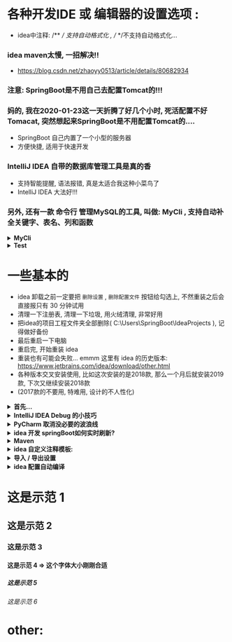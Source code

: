 ﻿# 各种开发IDE 或 编辑器的设置选项 :
* idea中注释:  /** */ 支持自动格式化  ,  /* */不支持自动格式化...


### idea maven太慢, 一招解决!!
* https://blog.csdn.net/zhaoyy0513/article/details/80682934
	


### 注意: SpringBoot是不用自己去配置Tomcat的!!!
### 妈的, 我在2020-01-23这一天折腾了好几个小时, 死活配置不好Tomacat, 突然想起来SpringBoot是不用配置Tomcat的....
* SpringBoot 自己内置了一个小型的服务器
* 方便快捷, 适用于快速开发


### IntelliJ IDEA 自带的数据库管理工具是真的香
* 支持智能提醒, 语法报错, 真是太适合我这种小菜鸟了
* IntelliJ IDEA 大法好!!!





### 另外, 还有一款 命令行 管理MySQL的工具, 叫做: MyCli , 支持自动补全关键字、表名、列和函数 
<details>
<summary><b> MyCli </b></summary>

```

MyCli 是 MySQL 的专用命令行客户端，可以自动补全和语法高亮显示
安装方法:  pip install mycli   (首先先要安装 python )

mycli -uroot

直接可以进入 MySQL 

支持语法字段/表名自动补全, 提醒, 完美

另外好用的 MySQL 管理客户端有:  
	IntelliJ IDEA 自带的数据库管理工具 (五星级好用, 收费, 可试用)
	SQLyog(收费, 可试用)   
	MySQL-Front(免费)   
	HeidiSQL(免费)

经过使用, 发现 SQLyog 不如 HeidiSQL好用 , 数据有时候已经更新了, 但是在 SQLyog 里面就是刷新不出来


```
</details>













<details>
<summary><b> Test </b></summary>

```  

<summary><b> Test </b></summary> 下面必须空一行, 不然在 Markdown 里识别失败

<b> 是加粗字体的效果

这里是内容...

```
</details>

























# 一些基本的
* idea 卸载之前一定要把 `删除设置` , `删除配置文件` 按钮给勾选上, 不然重装之后会直接报只有 30 分钟试用
* 清理一下注册表, 清理一下垃圾, 用火绒清理, 非常好用
* 把idea的项目工程文件夹全部删除( C:\Users\SpringBoot\IdeaProjects ), 记得做好备份
* 最后重启一下电脑
* 重启完, 开始重装 idea
* 重装也有可能会失败... emmm  这里有 idea 的历史版本:   https://www.jetbrains.com/idea/download/other.html
* 各种版本交叉安装使用, 比如这次安装的是2018款, 那么一个月后就安装2019款, 下次又继续安装2018款 
* (2017款的不要用, 特难用, 设计的不人性化)
<details>
<summary><b>首先...</b></summary>

```  


第0步: 
	配置maven, 不然idea自带的maven 下载太慢了...
	在这里面设置:   
		File | Settings | Build, Execution, Deployment | Build Tools | Maven



可以直接在 Settings 里面搜索: 比如搜索: font(字体设置)


第一步肯定是字体的设置(大小 颜色):
	字体分为软件界面设置 和 编辑区代码字体设置:
		软件界面字体大小:
			File | Settings | Appearance & Behavior | Appearance
				字体大小 16 比较合适
		
		编辑区代码字体设置:
			File | Settings | Editor | Font
			字体大小 18 比较合适
			字体推荐 Fira code
			行间距为 1.3 比较合适,不要太挤


第二就是快捷键的设置:
	File | Settings | Keymap

		关闭当前标签:
		搜索: ctrl + F4 
		再然后搜索 close 设置快捷键

		在系统文件夹打开:
		show in explorer : Alt + E

		格式化代码:
		搜索: format
		设置为: shift + F


第三:
	忽略大小写自动提示:
	打开 setting -> 输入 Completion
	有一个 code Completion项目 点击去
	有个match case,  把那个钩去掉

第四:
	打开多个文件显示在多行tab上
	File | Settings | Editor | General | Editor Tabs
	把 show tabls in one row 这个选项取消勾选	

	
第五: 
	在 idea 2019版中 , 无缘无故报错:  Could not autowire. No beans of 'xxxx' type found的错误提示	
	程序的编译和运行都是没有问题的，这个错误提示并不会产生影响
	但是不好看, 不美观,
	解决办法是：降低Autowired检测的级别，将Severity的级别由之前的error改成warning或其它可以忽略的级别
	File | Settings | Editor | Inspections ->  Spring | Spring Core | Code | Autowiring for Bean Class
	然后把那个沟取消掉
	保存
	解决

	


其他:
代码颜色的设置:
	File | Settings | Editor | Color Scheme

	CTRL + alt + S 进入 settings 界面 -> 输入 color 
	常用的需要配置颜色的有:
	java
	JavaScript
	html
	css
	xml

	常用的有:
	//
	/* */
	/** */
	""




	idea 自动补全代码 
		Alt + 回车键(enter)
	比如:
		new User();  直接一键生成  User user = new User();
	(一键导包也是这个快捷键)

	
	Ctrl + F5 
		重新运行程序

	Ctrl + shift + F9 
		刷新web静态资源, 写web端程序的时候非常好用
		
	
	
	系统自带快捷键:

	Alt + Insert :
		一键生成 getter / setter / toString / 构造方法

		1-- itar  
	生成for循环的快捷键:
		for (var i = 0; i < ii.length; i++) {
				const iiElement = ii[i];
		}

	2-- itin 
		for (var iiKey in ii) {
				
		}

	3-- fori
		for (var i = 0; i < ; i++) {
				
		}
	4-- cl -> console.log()  JavaScript
		需要自己去设置!!!  
		settings -> live Template

	5-- 
		Ctrl + F2 停止程序		

	6--
		Alt + Enter  一键补全代码( new User;  =>  User user = new User();  )




各种版本的Java官方下载:
https://www.oracle.com/technetwork/java/archive-139210.html

设置行号颜色:
settings
Editor
color scheme
General
code -> line number


Found duplicated code(发现了重复的代码)
Settings —> Editor —> Inspections —> General —> Duplicated Code


idea 找不到Tomcat服务器?
	springboot 自带微型服务器, 简单好用


IntelliJ IDEA报Found duplicated code in this file
IntelliJ IDEA编程工具报Found duplicated code in this file错误提示是因为你的代码重复了
IntelliJ IDEA设置步骤如下
File → Settings → Editor → Inspections → General → Duplicated Code.



Pycharm出现太多空格 : Pycharm pep 8 indentation contains tabs
As a temporary workaround:
Alt+Enter
choose "Ignore errors like this"



idea 配置 less:
	首先安装 file watchers 插件: settings -> Plugins -> 搜索:file watchers 插件安装
	重启idea编辑器
	settings -> 搜索 file watchers
	配置less解析器



idea打包javaweb项目,有两种方式 : 一种是war，一种是 war explored
	war不支持热更新(就是你修改html源代码, 不自动更新源码)
	war explored 支持热更新, 修改html内容, 网页也随之改变
	推荐使用 war explored 


```
</details>


























<details>
<summary><b> IntelliJ IDEA Debug 的小技巧 </b></summary>

```  

1 for (int i = 0; i < 1000; i++) {
2 	System.out.println(i);
3 }

debug 情况:
	怎么在 i 等于 60 的时候让他暂停? 

方法: 
	在第2行打一个断点, 会出现一个红色的圆圈
	然后右击圆圈,
	会出现自定义设置框
	输入 i == 60 
	那么程序就会在 i 等于 60 的时候暂停
	等待调试


Debug 常用调试快捷键:
Step over        进入下一步, 如果当前断点是一个方法, 则不进入当前方法体内
Step into        进入下一步, 如果当前断点是一个方法, 则进入当前方法体内
force Step into  进入下一步, 如果当前断点是一个方法, 则进入当前方法体内(强行, 有些方法不允许调试)
Step out         跳出
resume program   恢复程序运行, 但如果该断点下面代码还有断点, 则停在下一个断点上
mute breakpoints 使所有断点失效
view breakpoints 查看所有断点

```
</details>




















<details>
<summary><b> PyCharm 取消没必要的波浪线</b></summary>

```  

python是门语言代码非常严格的编程语言, 有时候你写的代码并没有错, 只是代码不符合规范, PyCharm也会提出警告(黄色波浪线)

但是这些代码仅仅是不规范, 并没有语法上的错误

如何修改 PyCharm 不让他碍手碍脚呢?

教程如下:

https://blog.csdn.net/xiemanR/article/details/72583718


```
</details>




















<details>
<summary><b> idea 开发 springBoot如何实时刷新?</b></summary>

```  

如果因为旧项目十分臃肿，导致热重启很慢而影响开发效率，
建议直接在POM移除spring-boot-devtools 依赖，然后使用 Ctrl+Shift+F9 进行免启动快速更新！！

2020-01-25 经过测试发现 
Ctrl+Shift+F9 只针对前端内容(html / css / JavaScript)的改动生效
对后端(Java springBoot)的改动并不生效
可以直接在idea里面用 Ctrl+F5 重启 debug  只不过速度比较慢...

教程链接 https://www.jianshu.com/p/f658fed35786	


```
</details>


















<details>
<summary><b>Maven</b></summary>

```  

针对单个项目
在项目的maven配置文件pom.xml里，添加repositories配置即可，如下：

  <repositories>
    <repository>
      <id>aliyun</id>
      <name>aliyun</name>
      <url>http://maven.aliyun.com/nexus/content/groups/public</url>
    </repository>
  </repositories>

```
</details>



















<details>
<summary><b>idea 自定义注释模板:</b></summary>

```  
settings
live templates
点击右边那个加号 弹出 live template
填写 // 
下面 template text 填写:  // $date$ $time$
点击 edit variables 
date选择 data()
time选择 time()
选择应用范围(一般是 Java 和 JavaScript)

最后, 在编辑过程中, 打出 // 然后按一下 Tap 键,
就会一键生成 // 2020/1/26 15:38
```
</details>


































<details>
<summary><b> 导入 / 导出设置 </b></summary>

```  

IntelliJ IDEA导出设置

导出：【File】->【Export Settings】

导入：【File】->【Import Settings】


```

</details>





















<details>
<summary><b>idea 配置自动编译</b></summary>

```  
首先:
	打开 setting 
	搜索: "Java compile" :
		找到: 'build project automatically' 打上勾 ;
		找到 "compile independent modules in parallel (may require larger heap size)" 打上勾;

在 idea 的右上角 , 有个 'edit configurations' 点击进去 (就是每次点击 Run/debug 的地方) , 
有个 'on update action'  ,
选择 : hot swap classes and update trigger file if failed
下面就选择: update classess and resouses

* 如果上述还是不行的话, 最后一招:
	按住 shift + alt + ctrl + /   会弹出一个对话框 , 选择: Registry 
	找到:
		comiler.perform.outputs.refresh.on.start
		compiler.automake.allow.when.app.running
	这两行打上勾

```
</details>





# 这是示范 1
## 这是示范 2
### 这是示范 3
#### 这是示范 4  => 这个字体大小刚刚合适
##### 这是示范 5
###### 这是示范 6




# other:


